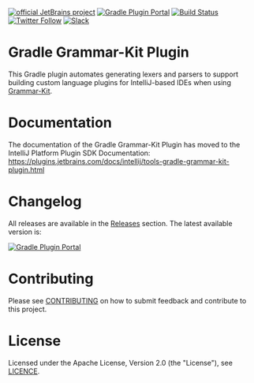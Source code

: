 [![official JetBrains project](https://jb.gg/badges/official.svg)][jb:github]
[![Gradle Plugin Portal](https://img.shields.io/maven-metadata/v.svg?color=green&label=Gradle%20Plugin%20Portal&logo=gradle&metadataUrl=https%3A%2F%2Fplugins.gradle.org%2Fm2%2Forg%2Fjetbrains%2Fintellij%2Fplugins%2Fgradle-grammarkit-plugin%2Fmaven-metadata.xml)](https://plugins.gradle.org/plugin/org.jetbrains.grammarkit)
[![Build Status](https://github.com/JetBrains/gradle-grammar-kit-plugin/workflows/Build/badge.svg)][gh:build]
[![Twitter Follow](https://img.shields.io/twitter/follow/JBPlatform?style=flat-square&logo=twitter)][jb:twitter]
[![Slack](https://img.shields.io/badge/Slack-%23intellij--platform-blue?style=flat-square&logo=Slack)][jb:slack]

# Gradle Grammar-Kit Plugin
This Gradle plugin automates generating lexers and parsers to support building custom language plugins for IntelliJ-based IDEs when using [Grammar-Kit](https://github.com/JetBrains/Grammar-Kit).

# Documentation
The documentation of the Gradle Grammar-Kit Plugin has moved to the IntelliJ Platform Plugin SDK Documentation:
https://plugins.jetbrains.com/docs/intellij/tools-gradle-grammar-kit-plugin.html

# Changelog
All releases are available in the [Releases](https://github.com/JetBrains/gradle-grammar-kit-plugin/releases) section.
The latest available version is:

[![Gradle Plugin Portal](https://img.shields.io/maven-metadata/v.svg?color=green&label=Gradle%20Plugin%20Portal&logo=gradle&metadataUrl=https%3A%2F%2Fplugins.gradle.org%2Fm2%2Forg%2Fjetbrains%2Fintellij%2Fplugins%2Fgradle-grammarkit-plugin%2Fmaven-metadata.xml)][gradle-plugin-page]

# Contributing
Please see [CONTRIBUTING](./CONTRIBUTING.md) on how to submit feedback and contribute to this project.

# License
Licensed under the Apache License, Version 2.0 (the "License"), see [LICENCE](./LICENSE).

[gh:build]: https://github.com/JetBrains/gradle-grammar-kit-plugin/actions?query=workflow%3ABuild
[jb:github]: https://github.com/JetBrains/.github/blob/main/profile/README.md
[jb:slack]: https://plugins.jetbrains.com/slack
[jb:twitter]: https://twitter.com/JBPlatform
[gradle-plugin-page]: https://plugins.gradle.org/plugin/org.jetbrains.grammarkit
